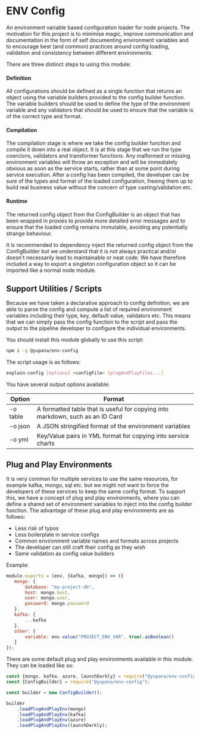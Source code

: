 # ENV Config

An environment variable based configuration loader for node projects.
The motivation for this project is to minimise magic, improve
communication and documentation in the form of self documenting
environment variables and to encourage best (and common) practices
around config loading, validation and consistency between different
environments. 

There are three distinct steps to using this module:

#### Definition

All configurations should be defined as a single function that returns
an object using the variable builders provided to the config builder
function. The variable builders should be used to define the type of the
environment variable and any validators that should be used to ensure
that the variable is of the correct type and format. 

#### Compilation

The compilation stage is where we take the config builder function and
compile it down into a real object. It is at this stage that we run the
type coercions, validators and transformer functions. Any malformed or
missing environment variables will throw an exception and will be
immediately obvious as soon as the service starts, rather than at some
point during service execution. After a config has been compiled, the
developer can be sure of the types and format of the loaded
configuration, freeing them up to build real business value without the
concern of type casting/validation etc.

#### Runtime

The returned config object from the ConfigBuilder is an object that has
been wrapped in proxies to provide more detailed error messages and to
ensure that the loaded config remains immutable, avoiding any
potentially strange behaviour.

It is recommended to dependency inject the returned config object from
the ConfigBuilder but we understand that it is not always practical
and/or doesn't necessarily lead to maintainable or neat code. We have
therefore included a way to export a singleton configuration object so
it can be imported like a normal node module.

## Support Utilities / Scripts

Because we have taken a declarative approach to config definition, we
are able to parse the config and compute a list of required environment
variables including their type, key, default value, validators etc. This
means that we can simply pass the config function to the script and pass
the output to the pipeline developer to configure the individual
environments.

You should install this module globally to use this script:

```bash
npm i -g @yupana/env-config
```

The script usage is as follows:

```bash
explain-config [options] <configFile> [plugAndPlayFiles...]
```

You have several output options available:

| Option   | Format                                                                         |
|----------|--------------------------------------------------------------------------------|
| -o table | A formatted table that is useful for copying into markdown, such as an ID Card |
| -o json  | A JSON stringified format of the environment variables                         |
| -o yml   | Key/Value pairs in YML format for copying into service charts                  |

## Plug and Play Environments

It is very common for multiple services to use the same resources, for
example kafka, mongo, sql etc. but we might not want to force the
developers of these services to keep the same config format. To support
this, we have a concept of plug and play environments, where you can
define a shared set of environment variables to inject into the config
builder function. The advantage of these plug and play environments are
as follows:

* Less risk of typos
* Less boilerplate in service configs
* Common environment variable names and formats across projects
* The developer can still craft their config as they wish
* Same validation as config value builders

Example:

```javascript
module.exports = (env, {kafka, mongo}) => ({
   mongo: {
       database: "my-project-db",
       host: mongo.host,
       user: mongo.user,
       password: mongo.password
   },
   kafka: {
       ...kafka
   },
   other: {
       variable: env.value("PROJECT_ENV_VAR", true).asBoolean()
   }
});
```

There are some default plug and play environments available in this
module. They can be loaded like so:

```javascript
const {mongo, kafka, azure, launchDarkly} = require("@yupana/env-config/lib/pnp");
const {ConfigBuilder} = require("@yupana/env-config");

const builder = new ConfigBuilder();

builder
    .loadPlugAndPlayEnv(mongo)
    .loadPlugAndPlayEnv(kafka)
    .loadPlugAndPlayEnv(azure)
    .loadPlugAndPlayEnv(launchDarkly);
```
